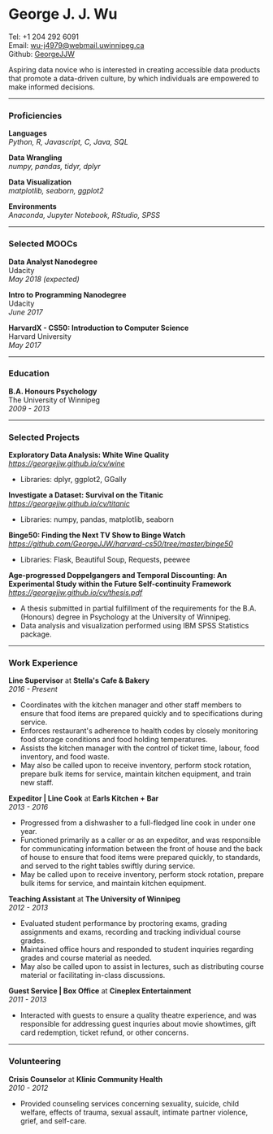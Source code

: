 # George J. J. Wu

Tel: +1 204 292 6091  
Email: wu-j4979@webmail.uwinnipeg.ca  
Github: [GeorgeJJW](https://github.com/GeorgeJJW/)

Aspiring data novice who is interested in creating accessible data products that promote a data-driven culture, by which individuals are empowered to make informed decisions.

---

### Proficiencies

**Languages**  
_Python, R, Javascript, C, Java, SQL_

**Data Wrangling**  
_numpy, pandas, tidyr, dplyr_

**Data Visualization**  
_matplotlib, seaborn, ggplot2_

**Environments**  
_Anaconda, Jupyter Notebook, RStudio, SPSS_

---

### Selected MOOCs

**Data Analyst Nanodegree**  
Udacity  
_May 2018 (expected)_

**Intro to Programming Nanodegree**  
Udacity  
_June 2017_

**HarvardX - CS50: Introduction to Computer Science**  
Harvard University  
_May 2017_

---

### Education

**B.A. Honours Psychology**  
The University of Winnipeg  
_2009 - 2013_

---
 
### Selected Projects 

**Exploratory Data Analysis: White Wine Quality**  
_https://georgejjw.github.io/cv/wine_

* Libraries: dplyr, ggplot2, GGally

**Investigate a Dataset: Survival on the Titanic**  
_https://georgejjw.github.io/cv/titanic_

* Libraries: numpy, pandas, matplotlib, seaborn

**Binge50: Finding the Next TV Show to Binge Watch**  
_https://github.com/GeorgeJJW/harvard-cs50/tree/master/binge50_

* Libraries: Flask, Beautiful Soup, Requests, peewee

**Age-progressed Doppelgangers and Temporal Discounting: An Experimental Study within the Future Self-continuity Framework**  
_https://georgejjw.github.io/cv/thesis.pdf_

* A thesis submitted in partial fulfillment of the requirements for the B.A. (Honours) degree in Psychology at the University of Winnipeg.
* Data analysis and visualization performed using IBM SPSS Statistics package.

---

### Work Experience

**Line Supervisor** at **Stella's Cafe & Bakery**  
_2016 - Present_  

* Coordinates with the kitchen manager and other staff members to ensure that food items are prepared quickly and to specifications during service. 
* Enforces restaurant's adherence to health codes by closely monitoring food storage conditions and food holding temperatures.
* Assists the kitchen manager with the control of ticket time, labour, food inventory, and food waste.
* May also be called upon to receive inventory, perform stock rotation, prepare bulk items for service, maintain kitchen equipment, and train new staff.

**Expeditor | Line Cook** at **Earls Kitchen + Bar**  
_2013 - 2016_

* Progressed from a dishwasher to a full-fledged line cook in under one year.
* Functioned primarily as a caller or as an expeditor, and was responsible for communicating information between the front of house and the back of house to ensure that food items were prepared quickly, to standards, and served to the right tables swiftly during service.
* May be called upon to receive inventory, perform stock rotation, prepare bulk items for service, and maintain kitchen equipment.

**Teaching Assistant** at **The University of Winnipeg**  
_2012 - 2013_

* Evaluated student performance by proctoring exams, grading assignments and exams, recording and tracking individual course grades.
* Maintained office hours and responded to student inquiries regarding grades and course material as needed.
* May also be called upon to assist in lectures, such as distributing course material or facilitating in-class discussions.

**Guest Service | Box Office** at **Cineplex Entertainment**  
_2011 - 2013_

* Interacted with guests to ensure a quality theatre experience, and was responsible for addressing guest inquries about movie showtimes, gift card redemption, ticket refund, or other concerns.

---

### Volunteering

**Crisis Counselor** at **Klinic Community Health**  
_2010 - 2012_

* Provided counseling services concerning sexuality, suicide, child welfare, effects of trauma, sexual assault, intimate partner violence, grief, and self-care.
